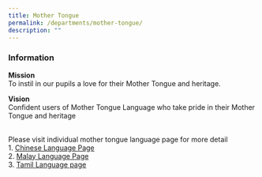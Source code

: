 ```yaml
---
title: Mother Tongue
permalink: /departments/mother-tongue/
description: ""
---
```

### **Information**
**Mission**
<br>To instil in our pupils a love for their Mother Tongue and heritage.

**Vision**
<br>Confident users of Mother Tongue Language who take pride in their Mother Tongue and heritage

<br>Please visit individual mother tongue language page for more detail
<br>1.  [Chinese Language Page](/list-of-mother-tongue-links/chinese-language/)
<br>2.  [Malay Language Page](/list-of-mother-tongue-links/malay-language/)
<br>3.  [Tamil Language page](/list-of-mother-tongue-links/tamil-language-and-programmes/)